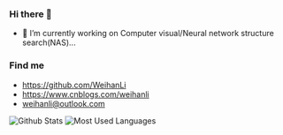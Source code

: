 ### Hi there 👋

- 🔭 I’m currently working on Computer visual/Neural network structure search(NAS)...

### Find me

- <https://github.com/WeihanLi>
- <https://www.cnblogs.com/weihanli>
- <weihanli@outlook.com>

![Github Stats](https://github-readme-stats.vercel.app/api?username=AllenZYJ&show_icons=true&theme=dark&count_private=true)
![Most Used Languages](https://github-readme-stats.vercel.app/api/top-langs/?username=AllenZYJ&theme=dark&layout=compact)
